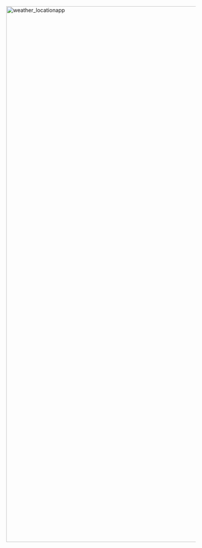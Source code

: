 <img width="1427" alt="weather_locationapp" src="https://user-images.githubusercontent.com/41505038/47567998-c390f400-d8e4-11e8-95ff-a0d1a224425f.png">



